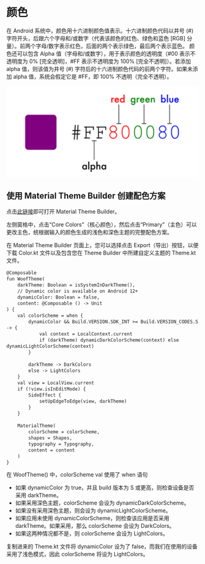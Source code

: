 # 颜色
在 Android 系统中，颜色用十六进制颜色值表示。十六进制颜色代码以井号 (#) 字符开头，后跟六个字母和/或数字（代表该颜色的红色、绿色和蓝色 [RGB] 分量）。前两个字母/数字表示红色，后面的两个表示绿色，最后两个表示蓝色。
颜色还可以包含 Alpha 值（字母和/或数字），用于表示颜色的透明度（#00 表示不透明度为 0% [完全透明]，#FF 表示不透明度为 100% [完全不透明]）。若添加 alpha 值，则该值为井号 (#) 字符后的十六进制颜色代码的前两个字符。如果未添加 alpha 值，系统会假定它是 #FF，即 100% 不透明（完全不透明）。

![alt text](image-27.png)

## 使用 Material Theme Builder 创建配色方案

点击[此链接](https://material-foundation.github.io/material-theme-builder/)即可打开 Material Theme Builder。

左侧窗格中，点击“Core Colors”（核心颜色），然后点击“Primary”（主色）可以更改主色，统根据输入的颜色生成的浅色和深色主题的完整配色方案。

在 Material Theme Builder 页面上，您可以选择点击 Export（导出）按钮，以便下载 Color.kt 文件以及包含您在 Theme Builder 中所建自定义主题的 Theme.kt 文件。


    @Composable
    fun WoofTheme(
        darkTheme: Boolean = isSystemInDarkTheme(),
        // Dynamic color is available on Android 12+
        dynamicColor: Boolean = false,
        content: @Composable () -> Unit
    ) {
        val colorScheme = when {
            dynamicColor && Build.VERSION.SDK_INT >= Build.VERSION_CODES.S -> {
                val context = LocalContext.current
                if (darkTheme) dynamicDarkColorScheme(context) else dynamicLightColorScheme(context)
            }

            darkTheme -> DarkColors
            else -> LightColors
        }
        val view = LocalView.current
        if (!view.isInEditMode) {
            SideEffect {
                setUpEdgeToEdge(view, darkTheme)
            }
        }

        MaterialTheme(
            colorScheme = colorScheme,
            shapes = Shapes,
            typography = Typography,
            content = content
        )
    }


在 WoofTheme() 中，colorScheme val 使用了 when 语句

- 如果 dynamicColor 为 true，并且 build 版本为 S 或更高，则检查设备是否采用 darkTheme。
- 如果采用深色主题，colorScheme 会设为 dynamicDarkColorScheme。
- 如果没有采用深色主题，则会设为 dynamicLightColorScheme。
- 如果应用未使用 dynamicColorScheme，则检查该应用是否采用 darkTheme。如果采用，那么 colorScheme 会设为 DarkColors。
- 如果这两种情况都不是，则 colorScheme 会设为 LightColors。

复制进来的 Theme.kt 文件将 dynamicColor 设为了 false，而我们在使用的设备采用了浅色模式，因此 colorScheme 将设为 LightColors。
